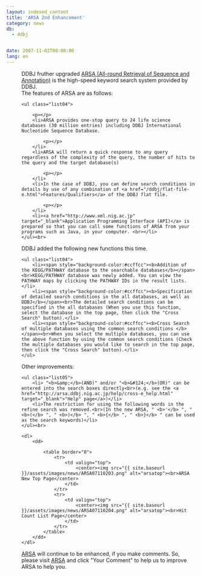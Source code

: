 ```yaml
---
layout: indexed_content
title: 'ARSA 2nd Enhancement'
category: news
db:
  - ddbj


date: 2007-11-02T00:00:00
lang: en
---
```


<html>
<dd>DDBJ fruther upgraded <a href="http://arsa.ddbj.nig.ac.jp/top-e.html" target="_blank">ARSA (All-round Retrieval of Sequence and Annotation)</a> is the high-speed keyword search system provided by DDBJ.
<dd>The features of ARSA are as follows:
<dd>

    <ul class="list04">

        <p></p>
        <li>ARSA provides one-stop query to 24 life science databases (30 million entries) including DDBJ International Nucleotide Sequence Database.

            <p></p>
        </li>
        <li>ARSA will return a quick response to any query regardless of the complexity of the query, the number of hits to the query and the target database(s)

            <p></p>
        </li>
        <li>In the case of DDBJ, you can define search conditions in details by use of any combination of <a href="/ddbj/flat-file-e.html">Features/Qualifiers</a> of the DDBJ flat file.

            <p></p>
        </li>
        <li><a href="http://www.xml.nig.ac.jp" target="_blank">Application Programming Interface (API)</a> is prepared so that you can call some functions of ARSA from your programs such as Java, in your computer. <br></li>
    </ul><br>
<dd>DDBJ added the following new functions this time.
<dd>

    <ul class="list04">
        <li><span style="background-color:#ccffcc"><b>Addition of the KEGG/PATHWAY database to the searchable databases</b></span><br>KEGG/PATHWAY database was newly added. You can view the PATHWAY maps by clicking the PATHWAY IDs in the result lists.</li>
        <li><span style="background-color:#ccffcc"><b>Specification of detailed search conditions in the all databases, as well as DDBJ</b></span><br>The detailed search conditions can be specified in the all databases (When you use this function, select the database in the top page, then click the "Cross Search" button).</li>
        <li><span style="background-color:#ccffcc"><b>Cross Search of multiple databases using the common search conditions </b></span><br>When you select the multiple databases, you can use the above function by using the common search conditions (Check the multiple databases you would like to search in the top page, then click the "Cross Search" button).</li>
    </ul>
<dd>Other improvements:
<dd>

    <ul class="list05">
        <li> "<b>&amp;</b>(AND)" and/or "<b>&#124;</b>(OR)" can be entered into the search boxes directly<br>(e.g. see the <a href="http://arsa.ddbj.nig.ac.jp/help/cross-e_help.html" target="_blank">"Help" page</a>)</li>
        <li>The restriction for using the following words in the refine search was removed.<br>(In the new ARSA, " <b>'</b> ", " <b>(</b> ", " <b>)</b> ", " <b>{</b> ", " <b>}</b> " can be used as the search keywords)</li>
    </ul><br>

    <dl>
        <dd>

            <table border="0">
                <tr>
                    <td valign="top">
                        <center><img src="{{ site.baseurl }}/assets/images/news/ARSA07110203.png" alt="arsatop"><br>ARSA New Top Page</center>
                    </td>
                </tr>
                <tr>
                    <td valign="top">
                        <center><img src="{{ site.baseurl }}/assets/images/news/ARSA07110204.png" alt="arsatop"><br>Hit Count List Page</center>
                    </td>
                </tr>
            </table>
        </dd>
    </dl>
<dd><a href="http://arsa.ddbj.nig.ac.jp/top-e.html" target="_blank">ARSA</a> will continue to be enhanced, if you make comments. So, please visit <a href="http://arsa.ddbj.nig.ac.jp/top-e.html" target="_blank">ARSA</a> and click "Your Comment" to help us to improve ARSA to help you.</dd>
</dd>
</dd>
</dd>
</dd>
</dd>
</dd>
</dd>
</html>
